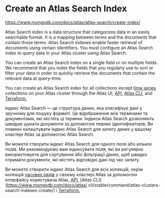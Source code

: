 # Create an Atlas Search Index

https://www.mongodb.com/docs/atlas/atlas-search/create-index/

Atlas Search index is a data structure that categorizes data in an easily searchable format. It is a mapping between terms and the documents that contain those terms. Atlas Search indexes enable faster retrieval of documents using certain identifiers. You must configure an Atlas Search index to query data in your Atlas cluster using Atlas Search.

You can create an Atlas Search index on a single field or on multiple fields. We recommend that you index the fields that you regularly use to sort or filter your data in order to quickly retrieve the documents that contain the relevant data at query-time.

You can create an Atlas Search index for all collections except [time series](https://www.mongodb.com/docs/manual/core/timeseries-collections/) collections on your Atlas cluster through the Atlas UI, [API](https://www.mongodb.com/docs/atlas/reference/api-resources-spec/v2/#operation/createAtlasSearchIndex), [Atlas CLI](https://www.mongodb.com/docs/atlas/cli/stable/command/atlas-clusters-search-indexes-create/), and [Terraform.](https://registry.terraform.io/providers/mongodb/mongodbatlas/latest/docs/resources/search_index)

Індекс Atlas Search — це структура даних, яка класифікує дані у зручному для пошуку форматі. Це відображення між термінами та документами, які містять ці терміни. Індекси Atlas Search дозволяють швидше шукати документи за допомогою певних ідентифікаторів. Ви повинні налаштувати індекс Atlas Search для запиту даних у вашому кластері Atlas за допомогою Atlas Search.

Ви можете створити індекс Atlas Search для одного поля або кількох полів. Ми рекомендуємо вам індексувати поля, які ви регулярно використовуєте для сортування або фільтрації даних, щоб швидко отримати документи, які містять відповідні дані під час запиту.

Ви можете створити індекс Atlas Search для всіх колекцій, окрім колекцій [часових рядів](https://www.mongodb.com/docs/manual/core/timeseries-collections/) у своєму кластері Atlas за допомогою інтерфейсу користувача Atlas, [API](https://www.mongodb.com/docs/atlas/reference/api-resources-spec/v2/#operation/createAtlasSearchIndex), [Atlas CLI](https://www.mongodb.com/docs/atlas/ cli/stable/command/atlas-clusters-search-indexes-create/) і [Terraform.](https://registry.terraform.io/providers/mongodb/mongodbatlas/latest/docs/resources/search_index)